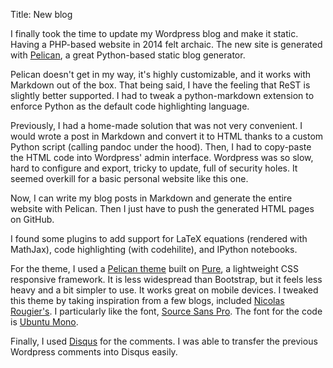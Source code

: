 Title: New blog

I finally took the time to update my Wordpress blog and make it static. Having a PHP-based website in 2014 felt archaic. The new site is generated with [Pelican](http://blog.getpelican.com/), a great Python-based static blog generator.

<!-- PELICAN_END_SUMMARY -->

Pelican doesn't get in my way, it's highly customizable, and it works with Markdown out of the box. That being said, I have the feeling that ReST is slightly better supported. I had to tweak a python-markdown extension to enforce Python as the default code highlighting language.

Previously, I had a home-made solution that was not very convenient. I would wrote a post in Markdown and convert it to HTML thanks to a custom Python script (calling pandoc under the hood). Then, I had to copy-paste the HTML code into Wordpress' admin interface. Wordpress was so slow, hard to configure and export, tricky to update, full of security holes. It seemed overkill for a basic personal website like this one.

Now, I can write my blog posts in Markdown and generate the entire website with Pelican. Then I just have to push the generated HTML pages on GitHub.

I found some plugins to add support for LaTeX equations (rendered with MathJax), code highlighting (with codehilite), and IPython notebooks.

For the theme, I used a [Pelican theme](https://github.com/PurePelicanTheme/pure-single) built on [Pure](http://purecss.io), a lightweight CSS responsive framework. It is less widespread than Bootstrap, but it feels less heavy and a bit simpler to use. It works great on mobile devices. I tweaked this theme by taking inspiration from a few blogs, included [Nicolas Rougier's](http://www.loria.fr/~rougier/). I particularly like the font, [Source Sans Pro](https://www.google.com/fonts/specimen/Source+Sans+Pro). The font for the code is [Ubuntu Mono](https://www.google.com/fonts/specimen/Ubuntu+Mono).

Finally, I used [Disqus](https://www.disqus.com/) for the comments. I was able to transfer the previous Wordpress comments into Disqus easily.
